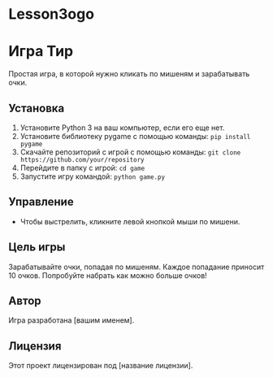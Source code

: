 # Lesson3ogo
# Игра Тир

Простая игра, в которой нужно кликать по мишеням и зарабатывать очки.

## Установка

1. Установите Python 3 на ваш компьютер, если его еще нет.
2. Установите библиотеку pygame с помощью команды: `pip install pygame`
3. Скачайте репозиторий с игрой с помощью команды: `git clone https://github.com/your/repository`
4. Перейдите в папку с игрой: `cd game`
5. Запустите игру командой: `python game.py`

## Управление

- Чтобы выстрелить, кликните левой кнопкой мыши по мишени.

## Цель игры

Зарабатывайте очки, попадая по мишеням. Каждое попадание приносит 10 очков. Попробуйте набрать как можно больше очков!

## Автор

Игра разработана [вашим именем]. 

## Лицензия

Этот проект лицензирован под [название лицензии].